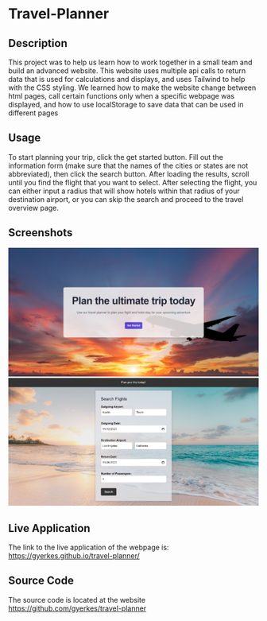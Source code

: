# Travel-Planner

## Description
This project was to help us learn how to work together in a small team and build an advanced website. This website uses multiple api calls to return data that is used for calculations and displays, and uses Tailwind to help with the CSS styling. We learned how to make the website change between html pages, call certain functions only when a specific webpage was displayed, and how to use localStorage to save data that can be used in different pages

## Usage
To start planning your trip, click the get started button. Fill out the information form (make sure that the names of the cities or states are not abbreviated), then click the search button. After loading the results, scroll until you find the flight that you want to select. After selecting the flight, you can either input a radius that will show hotels within that radius of your destination airport, or you can skip the search and proceed to the travel overview page.

## Screenshots
![Alt text](./assets/images/readme_screenshot.png)
![Alt text](./assets/images/readme_main_page.png)

## Live Application
The link to the live application of the webpage is: https://gyerkes.github.io/travel-planner/

## Source Code
The source code is located at the website https://github.com/gyerkes/travel-planner
